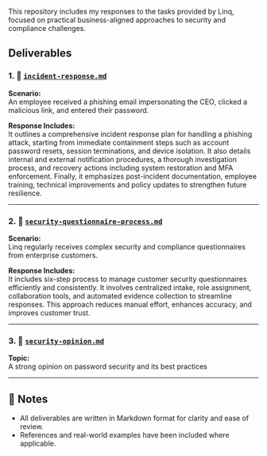 This repository includes my responses to the tasks provided by Linq, focused on practical  business-aligned approaches to security and compliance challenges. 

##  Deliverables

### 1. 📂 [`incident-response.md`](https://github.com/sakshat-bhattarai/Linq-Security-Compliance-Assessment/blob/main/incident-response.md)  
**Scenario:**  
An employee received a phishing email impersonating the CEO, clicked a malicious link, and entered their password.  

**Response Includes:**  
It outlines a comprehensive incident response plan for handling a phishing attack, starting from immediate containment steps such as account password resets, session terminations, and device isolation. It also details internal and external notification procedures, a thorough investigation process, and recovery actions including system restoration and MFA enforcement. Finally, it emphasizes post-incident documentation, employee training, technical improvements and policy updates to strengthen future resilience.

---

### 2. 📂 [`security-questionnaire-process.md`](https://github.com/sakshat-bhattarai/Linq-Security-Compliance-Assessment/blob/main/security-questionnaire-process..md) 
**Scenario:**  
Linq regularly receives complex security and compliance questionnaires from enterprise customers.

**Response Includes:**  
It includes six-step process to manage customer security questionnaires efficiently and consistently. It involves centralized intake, role assignment, collaboration tools, and automated evidence collection to streamline responses. This approach reduces manual effort, enhances accuracy, and improves customer trust.


---

### 3. 📂 [`security-opinion.md`](https://github.com/sakshat-bhattarai/Linq-Security-Compliance-Assessment/blob/main/security-opinion.md)  
**Topic:**  
A strong opinion on password security and its best practices 

---

## 📝 Notes

- All deliverables are written in Markdown format for clarity and ease of review.
- References and real-world examples have been included where applicable.
